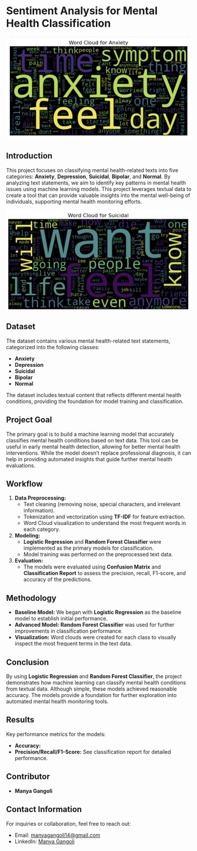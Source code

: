 
<h1>Sentiment Analysis for Mental Health Classification</h1>
<img src="images/anxiety.png" alt="anxiety picture">
<h2>Introduction</h2>
<p>This project focuses on classifying mental health-related texts into five categories: <strong>Anxiety</strong>, <strong>Depression</strong>, <strong>Suicidal</strong>, <strong>Bipolar</strong>, and <strong>Normal</strong>. By analyzing text statements, we aim to identify key patterns in mental health issues using machine learning models. This project leverages textual data to create a tool that can provide valuable insights into the mental well-being of individuals, supporting mental health monitoring efforts.</p>
<img src="images/suicidal.png" alt="suicidal picture">
<h2>Dataset</h2>
    <p>The dataset contains various mental health-related text statements, categorized into the following classes:</p>
    <ul>
        <li><strong>Anxiety</strong></li>
        <li><strong>Depression</strong></li>
        <li><strong>Suicidal</strong></li>
        <li><strong>Bipolar</strong></li>
        <li><strong>Normal</strong></li>
    </ul>
    <p>The dataset includes textual content that reflects different mental health conditions, providing the foundation for model training and classification.</p>

<h2>Project Goal</h2>
    <p>The primary goal is to build a machine learning model that accurately classifies mental health conditions based on text data. This tool can be useful in early mental health detection, allowing for better mental health interventions. While the model doesn’t replace professional diagnosis, it can help in providing automated insights that guide further mental health evaluations.</p>

 <h2>Workflow</h2>
    <ol>
        <li><strong>Data Preprocessing:</strong> 
            <ul>
                <li>Text cleaning (removing noise, special characters, and irrelevant information).</li>
                <li>Tokenization and vectorization using <strong>TF-IDF</strong> for feature extraction.</li>
                <li>Word Cloud visualization to understand the most frequent words in each category.</li>
            </ul>
        </li>
        <li><strong>Modeling:</strong> 
            <ul>
                <li><strong>Logistic Regression</strong> and <strong>Random Forest Classifier</strong> were implemented as the primary models for classification.</li>
                <li>Model training was performed on the preprocessed text data.</li>
            </ul>
        </li>
        <li><strong>Evaluation:</strong> 
            <ul>
                <li>The models were evaluated using <strong>Confusion Matrix</strong> and <strong>Classification Report</strong> to assess the precision, recall, F1-score, and accuracy of the predictions.</li>
            </ul>
        </li>
    </ol>

  <h2>Methodology</h2>
    <ul>
        <li><strong>Baseline Model:</strong> We began with <strong>Logistic Regression</strong> as the baseline model to establish initial performance.</li>
        <li><strong>Advanced Model:</strong> <strong>Random Forest Classifier</strong> was used for further improvements in classification performance.</li>
        <li><strong>Visualization:</strong> Word clouds were created for each class to visually inspect the most frequent terms in the text data.</li>
    </ul>

  <h2>Conclusion</h2>
    <p>By using <strong>Logistic Regression</strong> and <strong>Random Forest Classifier</strong>, the project demonstrates how machine learning can classify mental health conditions from textual data. Although simple, these models achieved reasonable accuracy. The models provide a foundation for further exploration into automated mental health monitoring tools.</p>

   <h2>Results</h2>
    <p>Key performance metrics for the models:</p>
    <ul>
        <li><strong>Accuracy:</strong></li>
        <li><strong>Precision/Recall/F1-Score:</strong> See classification report for detailed performance.</li>
    </ul>
    

<h2>Contributor</h2>
    <ul>
        <li><strong>Manya Gangoli</strong></li>
    </ul>

 <h2>Contact Information</h2>
    <p>For inquiries or collaboration, feel free to reach out:</p>
    <ul>
        <li>Email: <a href="mailto:manyagangoli14@gmail.com">manyagangoli14@gmail.com</a></li>
         <li>LinkedIn: <a href="https://www.linkedin.com/in/manyagangoli/">Manya Gangoli</a></li>
 </ul>

</body>
</html>
